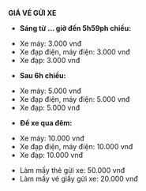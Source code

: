 **GIÁ VÉ GỬI XE**

- **Sáng từ … giờ đến 5h59ph chiều:**  
+ Xe máy: 			3.000 vnđ  
+ Xe đạp điện, máy điện:	3.000 vnđ  
+ Xe đạp:			3.000 vnđ

- **Sau 6h chiều:**  
+ Xe máy:			5.000 vnđ  
+ Xe đạp điện, máy điện:	5.000 vnđ  
+ Xe đạp:			5.000 vnđ  
    
- **Để xe qua đêm:**  
+ Xe máy:			10.000 vnđ  
+ Xe đạp điện, máy điện:	10.000 vnđ  
+ Xe đạp:			10.000 vnđ

- Làm mấy thẻ gửi xe: 50.000 vnđ   
- Làm mấy vé giấy gửi xe: 20.000 vnđ
